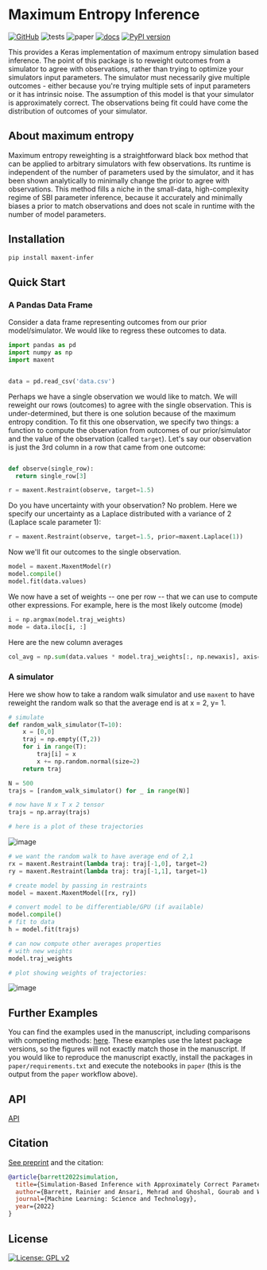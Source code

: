 # Maximum Entropy Inference

[![GitHub](https://img.shields.io/badge/github-%23121011.svg?style=for-the-badge&logo=github&logoColor=white)](https://github.com/ur-whitelab/maxent)
![tests](https://github.com/ur-whitelab/maxent/actions/workflows/test.yml/badge.svg)
![paper](https://github.com/ur-whitelab/maxent/actions/workflows/paper.yml/badge.svg)
[![docs](https://github.com/ur-whitelab/maxent/actions/workflows/docs.yml/badge.svg)](https://ur-whitelab.github.io/maxent/)
[![PyPI version](https://badge.fury.io/py/maxent-infer.svg)](https://badge.fury.io/py/maxent-infer)

This provides a Keras implementation of maximum entropy simulation based inference. The point of this package is to reweight outcomes from a simulator to agree with observations, rather than trying to optimize your simulators input parameters. The simulator must necessarily give multiple outcomes - either because you're trying multiple sets of input parameters or it has intrinsic noise. The assumption of this model is that your simulator is approximately correct. The observations being fit could have come the distribution of outcomes of your simulator.

## About maximum entropy

Maximum entropy reweighting is a straightforward black box method that can be applied to arbitrary simulators with few observations. Its runtime is independent of the number of parameters used by the simulator, and it has been shown analytically to minimally change the prior to agree with observations. This method fills a niche in the small-data, high-complexity regime of SBI parameter inference, because it accurately and minimally biases a prior to match observations and does not scale in runtime with the number of model parameters.

## Installation

```sh
pip install maxent-infer
```

## Quick Start


### A Pandas Data Frame

Consider a data frame representing outcomes from our prior model/simulator. We would like to
regress these outcomes to data.

```python
import pandas as pd
import numpy as np
import maxent


data = pd.read_csv('data.csv')
```

Perhaps we have a single observation we would like to match. We will reweight our rows (outcomes) to agree with the single observation. This is under-determined, but there is one solution because of the maximum entropy condition. To fit this one observation, we specify two things: a function to compute the observation from outcomes of our prior/simulator and the value of the observation (called `target`). Let's say our observation is just the 3rd column in a row that came from one outcome:

```python

def observe(single_row):
  return single_row[3]

r = maxent.Restraint(observe, target=1.5)
```

Do you have uncertainty with your observation? No problem. Here we specify our uncertainty as a Laplace distributed with a variance of 2 (Laplace scale parameter 1):

```python
r = maxent.Restraint(observe, target=1.5, prior=maxent.Laplace(1))
```

Now we'll fit our outcomes to the single observation.
```python
model = maxent.MaxentModel(r)
model.compile()
model.fit(data.values)
```

We now have a set of weights -- one per row -- that we can use to compute other expressions.
For example, here is the most likely outcome (mode)

```python
i = np.argmax(model.traj_weights)
mode = data.iloc[i, :]
```

Here are the new column averages
```python
col_avg = np.sum(data.values * model.traj_weights[:, np.newaxis], axis=0)
```

### A simulator

Here we show how to take a random walk simulator and use `maxent` to have reweight the random walk so that the average end is at x = 2, y= 1.

```python
# simulate
def random_walk_simulator(T=10):
    x = [0,0]
    traj = np.empty((T,2))
    for i in range(T):
        traj[i] = x
        x += np.random.normal(size=2)
    return traj

N = 500
trajs = [random_walk_simulator() for _ in range(N)]

# now have N x T x 2 tensor
trajs = np.array(trajs)

# here is a plot of these trajectories
```

![image](https://user-images.githubusercontent.com/908389/130389256-2710cb73-617f-4e71-b3ba-e32bd0f85d6a.png)


```python
# we want the random walk to have average end of 2,1
rx = maxent.Restraint(lambda traj: traj[-1,0], target=2)
ry = maxent.Restraint(lambda traj: traj[-1,1], target=1)

# create model by passing in restraints
model = maxent.MaxentModel([rx, ry])

# convert model to be differentiable/GPU (if available)
model.compile()
# fit to data
h = model.fit(trajs)

# can now compute other averages properties
# with new weights
model.traj_weights

# plot showing weights of trajectories:
```

![image](https://user-images.githubusercontent.com/908389/130389259-3a081e19-110a-4c80-9f91-3b3902444e21.png)

## Further Examples

You can find the examples used in the manuscript, including comparisons with competing methods: [here](https://ur-whitelab.github.io/maxent/toc.html). These examples use the latest package versions, so the figures will not exactly match those in the manuscript. If you would like to reproduce the manuscript exactly, install the packages in `paper/requirements.txt` and execute the notebooks in `paper` (this is the output from the `paper` workflow above).

## API

[API](https://ur-whitelab.github.io/maxent/api.html)

## Citation

[See preprint](https://arxiv.org/abs/2104.09668) and the citation:

```bibtex
@article{barrett2022simulation,
  title={Simulation-Based Inference with Approximately Correct Parameters via Maximum Entropy},
  author={Barrett, Rainier and Ansari, Mehrad and Ghoshal, Gourab and White, Andrew D},
  journal={Machine Learning: Science and Technology},
  year={2022}
}
```

## License

[![License: GPL v2](https://img.shields.io/badge/License-GPL%20v2-blue.svg)](https://www.gnu.org/licenses/old-licenses/gpl-2.0.en.html)
